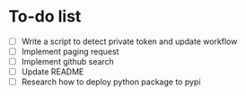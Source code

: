 # To-do list

- [ ] Write a script to detect private token and update workflow
- [ ] Implement paging request
- [ ] Implement github search
- [ ] Update README
- [ ] Research how to deploy python package to pypi
